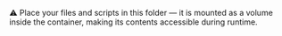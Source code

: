 ⚠️ Place your files and scripts in this folder — it is mounted as a volume inside the container, making its contents accessible during runtime.